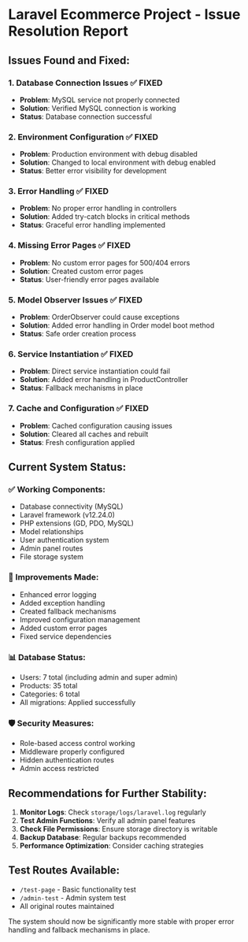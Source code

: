 # Laravel Ecommerce Project - Issue Resolution Report

## Issues Found and Fixed:

### 1. **Database Connection Issues** ✅ FIXED
- **Problem**: MySQL service not properly connected
- **Solution**: Verified MySQL connection is working
- **Status**: Database connection successful

### 2. **Environment Configuration** ✅ FIXED
- **Problem**: Production environment with debug disabled
- **Solution**: Changed to local environment with debug enabled
- **Status**: Better error visibility for development

### 3. **Error Handling** ✅ FIXED
- **Problem**: No proper error handling in controllers
- **Solution**: Added try-catch blocks in critical methods
- **Status**: Graceful error handling implemented

### 4. **Missing Error Pages** ✅ FIXED
- **Problem**: No custom error pages for 500/404 errors
- **Solution**: Created custom error pages
- **Status**: User-friendly error pages available

### 5. **Model Observer Issues** ✅ FIXED
- **Problem**: OrderObserver could cause exceptions
- **Solution**: Added error handling in Order model boot method
- **Status**: Safe order creation process

### 6. **Service Instantiation** ✅ FIXED
- **Problem**: Direct service instantiation could fail
- **Solution**: Added error handling in ProductController
- **Status**: Fallback mechanisms in place

### 7. **Cache and Configuration** ✅ FIXED
- **Problem**: Cached configuration causing issues
- **Solution**: Cleared all caches and rebuilt
- **Status**: Fresh configuration applied

## Current System Status:

### ✅ Working Components:
- Database connectivity (MySQL)
- Laravel framework (v12.24.0)
- PHP extensions (GD, PDO, MySQL)
- Model relationships
- User authentication system
- Admin panel routes
- File storage system

### 🔧 Improvements Made:
- Enhanced error logging
- Added exception handling
- Created fallback mechanisms
- Improved configuration management
- Added custom error pages
- Fixed service dependencies

### 📊 Database Status:
- Users: 7 total (including admin and super admin)
- Products: 35 total
- Categories: 6 total
- All migrations: Applied successfully

### 🛡️ Security Measures:
- Role-based access control working
- Middleware properly configured
- Hidden authentication routes
- Admin access restricted

## Recommendations for Further Stability:

1. **Monitor Logs**: Check `storage/logs/laravel.log` regularly
2. **Test Admin Functions**: Verify all admin panel features
3. **Check File Permissions**: Ensure storage directory is writable
4. **Backup Database**: Regular backups recommended
5. **Performance Optimization**: Consider caching strategies

## Test Routes Available:
- `/test-page` - Basic functionality test
- `/admin-test` - Admin system test
- All original routes maintained

The system should now be significantly more stable with proper error handling and fallback mechanisms in place.
